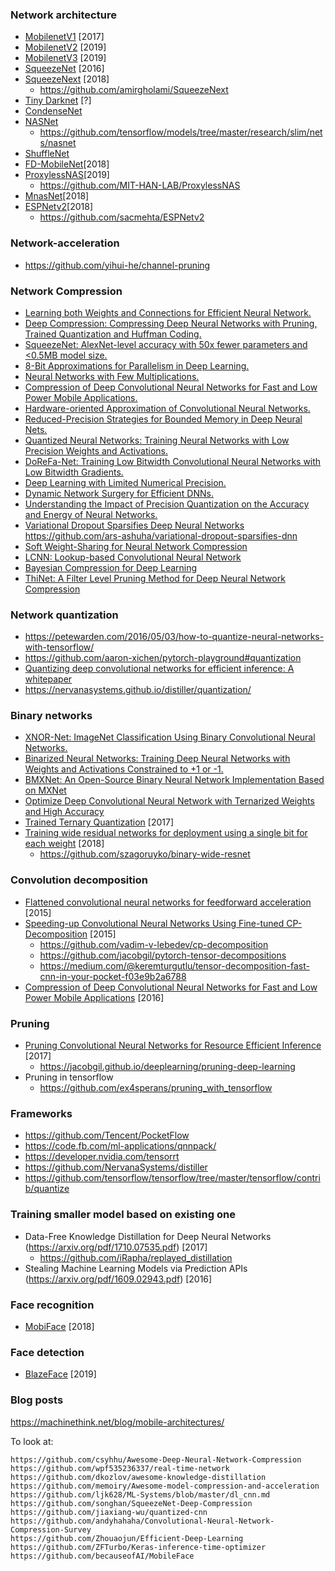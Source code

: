 ### Network architecture
- [MobilenetV1](https://arxiv.org/pdf/1704.04861.pdf) [2017]
- [MobilenetV2](https://arxiv.org/pdf/1801.04381.pdf) [2019]
- [MobilenetV3](https://arxiv.org/pdf/1905.02244.pdf) [2019]
- [SqueezeNet](https://arxiv.org/pdf/1602.07360.pdf) [2016]
- [SqueezeNext](https://arxiv.org/pdf/1803.10615.pdf) [2018]
  + https://github.com/amirgholami/SqueezeNext
- [Tiny Darknet](https://pjreddie.com/darknet/tiny-darknet/) [?]
- [CondenseNet](https://arxiv.org/pdf/1711.09224.pdf)
- [NASNet](https://arxiv.org/pdf/1707.07012.pdf)
  + https://github.com/tensorflow/models/tree/master/research/slim/nets/nasnet
- [ShuffleNet](https://arxiv.org/pdf/1707.01083.pdf)
- [FD-MobileNet](https://arxiv.org/pdf/1802.03750.pdf)[2018]
- [ProxylessNAS](https://openreview.net/pdf?id=HylVB3AqYm)[2019]
  + https://github.com/MIT-HAN-LAB/ProxylessNAS
- [MnasNet](https://arxiv.org/pdf/1807.11626.pdf)[2018]
- [ESPNetv2](https://arxiv.org/pdf/1811.11431.pdf)[2018]
  + https://github.com/sacmehta/ESPNetv2

### Network-acceleration
- https://github.com/yihui-he/channel-pruning

### Network Compression
- [Learning both Weights and Connections for Efficient Neural Network.](https://arxiv.org/pdf/1506.02626.pdf)
- [Deep Compression: Compressing Deep Neural Networks with Pruning, Trained Quantization and Huffman Coding.](http://arxiv.org/abs/1510.00149)
- [SqueezeNet: AlexNet-level accuracy with 50x fewer parameters and <0.5MB model size.](http://arxiv.org/abs/1602.07360)
- [8-Bit Approximations for Parallelism in Deep Learning.](http://arxiv.org/abs/1511.04561)
- [Neural Networks with Few Multiplications.](https://arxiv.org/abs/1510.03009)
- [Compression of Deep Convolutional Neural Networks for Fast and Low Power Mobile Applications.](http://arxiv.org/abs/1511.06530) 
- [Hardware-oriented Approximation of Convolutional Neural Networks.](https://arxiv.org/abs/1604.03168)
- [Reduced-Precision Strategies for Bounded Memory in Deep Neural Nets.](https://arxiv.org/abs/1511.05236)
- [Quantized Neural Networks: Training Neural Networks with Low Precision Weights and Activations.](http://arxiv.org/abs/1609.07061)
- [DoReFa-Net: Training Low Bitwidth Convolutional Neural Networks with Low Bitwidth Gradients.](http://arxiv.org/abs/1606.06160)
- [Deep Learning with Limited Numerical Precision.](https://arxiv.org/abs/1502.02551)
- [Dynamic Network Surgery for Efficient DNNs.](http://arxiv.org/abs/1608.04493)
- [Understanding the Impact of Precision Quantization on the Accuracy and Energy of Neural Networks.](https://arxiv.org/abs/1612.03940) 
- [Variational Dropout Sparsifies Deep Neural Networks](https://arxiv.org/pdf/1701.05369.pdf) https://github.com/ars-ashuha/variational-dropout-sparsifies-dnn
- [Soft Weight-Sharing for Neural Network Compression](https://arxiv.org/pdf/1702.04008.pdf)
- [LCNN: Lookup-based Convolutional Neural Network](https://arxiv.org/pdf/1611.06473.pdf)
- [Bayesian Compression for Deep Learning](https://arxiv.org/pdf/1705.08665.pdf)
- [ThiNet: A Filter Level Pruning Method for Deep Neural Network Compression](https://github.com/Roll920/ThiNet)

### Network quantization
- https://petewarden.com/2016/05/03/how-to-quantize-neural-networks-with-tensorflow/
- https://github.com/aaron-xichen/pytorch-playground#quantization
- [Quantizing deep convolutional networks for
efficient inference: A whitepaper](https://arxiv.org/pdf/1806.08342.pdf)
- https://nervanasystems.github.io/distiller/quantization/

### Binary networks
- [XNOR-Net: ImageNet Classification Using Binary Convolutional Neural Networks.](http://arxiv.org/abs/1603.05279)
- [Binarized Neural Networks: Training Deep Neural Networks with Weights and Activations Constrained to +1 or -1.](http://arxiv.org/abs/1602.02830)
- [BMXNet: An Open-Source Binary Neural Network Implementation Based on MXNet](https://github.com/hpi-xnor/BMXNet)
- [Optimize Deep Convolutional Neural Network with Ternarized Weights and High Accuracy](https://arxiv.org/pdf/1807.07948.pdf)
- [Trained Ternary Quantization](https://arxiv.org/pdf/1612.01064.pdf) [2017]
- [Training wide residual networks for deployment using a single bit for each weight](https://arxiv.org/pdf/1802.08530.pdf) [2018]
    + https://github.com/szagoruyko/binary-wide-resnet
    
### Convolution decomposition
- [Flattened convolutional neural networks for feedforward acceleration](https://arxiv.org/pdf/1412.5474.pdf) [2015]
- [Speeding-up Convolutional Neural Networks Using Fine-tuned CP-Decomposition](https://arxiv.org/pdf/1412.6553.pdf) [2015]
    + https://github.com/vadim-v-lebedev/cp-decomposition
    + https://github.com/jacobgil/pytorch-tensor-decompositions
    + https://medium.com/@keremturgutlu/tensor-decomposition-fast-cnn-in-your-pocket-f03e9b2a6788
- [Compression of Deep Convolutional Neural Networks for Fast and Low Power Mobile Applications](https://arxiv.org/pdf/1511.06530.pdf) [2016]

### Pruning
- [Pruning Convolutional Neural Networks for Resource Efficient Inference](https://arxiv.org/pdf/1611.06440.pdf) [2017]
    + https://jacobgil.github.io/deeplearning/pruning-deep-learning
- Pruning in tensorflow
    + https://github.com/ex4sperans/pruning_with_tensorflow

### Frameworks
- https://github.com/Tencent/PocketFlow
- https://code.fb.com/ml-applications/qnnpack/
- https://developer.nvidia.com/tensorrt
- https://github.com/NervanaSystems/distiller
- https://github.com/tensorflow/tensorflow/tree/master/tensorflow/contrib/quantize

### Training smaller model based on existing one
- Data-Free Knowledge Distillation for Deep Neural Networks (https://arxiv.org/pdf/1710.07535.pdf) [2017]
  + https://github.com/iRapha/replayed_distillation
- Stealing Machine Learning Models via Prediction APIs (https://arxiv.org/pdf/1609.02943.pdf) [2016]

### Face recognition
- [MobiFace](https://arxiv.org/pdf/1811.11080.pdf) [2018]

### Face detection
- [BlazeFace](https://arxiv.org/pdf/1907.05047.pdf) [2019]

### Blog posts
https://machinethink.net/blog/mobile-architectures/

To look at:
~~~
https://github.com/csyhhu/Awesome-Deep-Neural-Network-Compression
https://github.com/wpf535236337/real-time-network
https://github.com/dkozlov/awesome-knowledge-distillation
https://github.com/memoiry/Awesome-model-compression-and-acceleration
https://github.com/ljk628/ML-Systems/blob/master/dl_cnn.md
https://github.com/songhan/SqueezeNet-Deep-Compression
https://github.com/jiaxiang-wu/quantized-cnn
https://github.com/andyhahaha/Convolutional-Neural-Network-Compression-Survey
https://github.com/Zhouaojun/Efficient-Deep-Learning
https://github.com/ZFTurbo/Keras-inference-time-optimizer
https://github.com/becauseofAI/MobileFace
~~~

